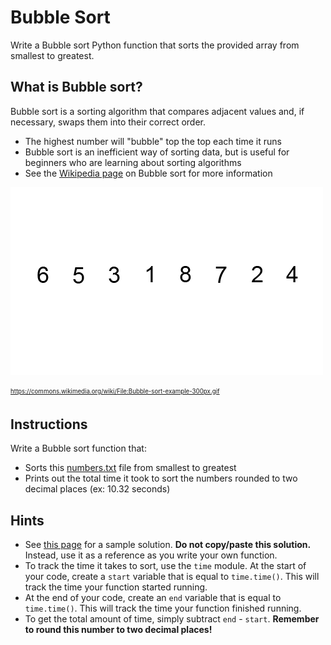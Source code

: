 # Bubble Sort
Write a Bubble sort Python function that sorts the provided array from smallest to greatest.

## What is Bubble sort?
Bubble sort is a sorting algorithm that compares adjacent values and, if necessary, swaps them into their correct order.
* The highest number will "bubble" top the top each time it runs
* Bubble sort is an inefficient way of sorting data, but is useful for beginners who are learning about sorting algorithms
* See the [Wikipedia page](https://en.wikipedia.org/wiki/Bubble_sort) on Bubble sort for more information

![Bubble sort](./images/bubble_sort.gif)

<sub><sup>https://commons.wikimedia.org/wiki/File:Bubble-sort-example-300px.gif</sub></sup>

## Instructions
Write a Bubble sort function that:
* Sorts this [numbers.txt](./numbers.txt) file from smallest to greatest
* Prints out the total time it took to sort the numbers rounded to two decimal places (ex: 10.32 seconds)

## Hints
* See [this page](https://www.geeksforgeeks.org/bubble-sort/) for a sample solution. **Do not copy/paste this solution.** Instead, use it as a reference as you write your own function.
* To track the time it takes to sort, use the `time` module. At the start of your code, create a `start` variable that is equal to `time.time()`. This will track the time your function started running.
* At the end of your code, create an `end` variable that is equal to `time.time()`. This will track the time your function finished running.
* To get the total amount of time, simply subtract `end` - `start`. **Remember to round this number to two decimal places!**
